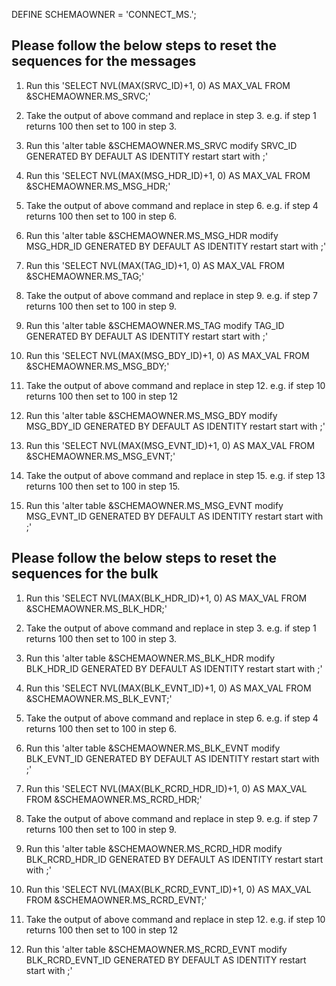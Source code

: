 
DEFINE SCHEMAOWNER = 'CONNECT_MS.';

## Please follow the below steps to reset the sequences for the messages

1. Run this 'SELECT NVL(MAX(SRVC_ID)+1, 0) AS MAX_VAL FROM &SCHEMAOWNER.MS_SRVC;'
2. Take the output of above command and replace <maxVal> in step 3. e.g. if step 1 returns 100 then set <maxVal> to 100 in step 3. 
3. Run this 'alter table &SCHEMAOWNER.MS_SRVC modify SRVC_ID GENERATED BY DEFAULT AS IDENTITY restart start with <maxVal>;'
    
4. Run this 'SELECT NVL(MAX(MSG_HDR_ID)+1, 0) AS MAX_VAL FROM &SCHEMAOWNER.MS_MSG_HDR;'
5. Take the output of above command and replace <maxVal> in step 6. e.g. if step 4 returns 100 then set <maxVal> to 100 in step 6. 
6. Run this 'alter table &SCHEMAOWNER.MS_MSG_HDR modify MSG_HDR_ID GENERATED BY DEFAULT AS IDENTITY restart start with <maxVal>;'
 
7. Run this 'SELECT NVL(MAX(TAG_ID)+1, 0) AS MAX_VAL FROM &SCHEMAOWNER.MS_TAG;'
8. Take the output of above command and replace <maxVal> in step 9. e.g. if step 7 returns 100 then set <maxVal> to 100 in step 9. 
9. Run this 'alter table &SCHEMAOWNER.MS_TAG modify TAG_ID GENERATED BY DEFAULT AS IDENTITY restart start with <maxVal>;'

10. Run this 'SELECT NVL(MAX(MSG_BDY_ID)+1, 0) AS MAX_VAL FROM &SCHEMAOWNER.MS_MSG_BDY;'
11. Take the output of above command and replace <maxVal> in step 12. e.g. if step 10 returns 100 then set <maxVal> to 100 in step 12 
12. Run this 'alter table &SCHEMAOWNER.MS_MSG_BDY modify MSG_BDY_ID GENERATED BY DEFAULT AS IDENTITY restart start with <maxVal>;'

13. Run this 'SELECT NVL(MAX(MSG_EVNT_ID)+1, 0) AS MAX_VAL FROM &SCHEMAOWNER.MS_MSG_EVNT;'
14. Take the output of above command and replace <maxVal> in step 15. e.g. if step 13 returns 100 then set <maxVal> to 100 in step 15. 
15. Run this 'alter table &SCHEMAOWNER.MS_MSG_EVNT modify MSG_EVNT_ID GENERATED BY DEFAULT AS IDENTITY restart start with <maxVal>;'


## Please follow the below steps to reset the sequences for the bulk

1. Run this 'SELECT NVL(MAX(BLK_HDR_ID)+1, 0) AS MAX_VAL FROM &SCHEMAOWNER.MS_BLK_HDR;'
2. Take the output of above command and replace <maxVal> in step 3. e.g. if step 1 returns 100 then set <maxVal> to 100 in step 3. 
3. Run this 'alter table &SCHEMAOWNER.MS_BLK_HDR modify BLK_HDR_ID GENERATED BY DEFAULT AS IDENTITY restart start with <maxVal>;'
    
4. Run this 'SELECT NVL(MAX(BLK_EVNT_ID)+1, 0) AS MAX_VAL FROM &SCHEMAOWNER.MS_BLK_EVNT;'
5. Take the output of above command and replace <maxVal> in step 6. e.g. if step 4 returns 100 then set <maxVal> to 100 in step 6. 
6. Run this 'alter table &SCHEMAOWNER.MS_BLK_EVNT modify BLK_EVNT_ID GENERATED BY DEFAULT AS IDENTITY restart start with <maxVal>;'
 
7. Run this 'SELECT NVL(MAX(BLK_RCRD_HDR_ID)+1, 0) AS MAX_VAL FROM &SCHEMAOWNER.MS_RCRD_HDR;'
8. Take the output of above command and replace <maxVal> in step 9. e.g. if step 7 returns 100 then set <maxVal> to 100 in step 9. 
9. Run this 'alter table &SCHEMAOWNER.MS_RCRD_HDR modify BLK_RCRD_HDR_ID GENERATED BY DEFAULT AS IDENTITY restart start with <maxVal>;'

10. Run this 'SELECT NVL(MAX(BLK_RCRD_EVNT_ID)+1, 0) AS MAX_VAL FROM &SCHEMAOWNER.MS_RCRD_EVNT;'
11. Take the output of above command and replace <maxVal> in step 12. e.g. if step 10 returns 100 then set <maxVal> to 100 in step 12 
12. Run this 'alter table &SCHEMAOWNER.MS_RCRD_EVNT modify BLK_RCRD_EVNT_ID GENERATED BY DEFAULT AS IDENTITY restart start with <maxVal>;'